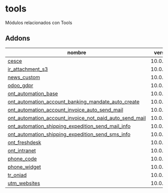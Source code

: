 tools
=========
Módulos relacionados con Tools


Addons
----------------
nombre | version
--- | ---
[cesce](cesce/) | 10.0.1.0.0
[ir_attachment_s3](ir_attachment_s3/) | 10.0.1.0.0
[news_custom](news_custom/) | 10.0.1.0.0
[odoo_gdpr](odoo_gdpr/) | 10.0.1.0.0
[ont_automation_base](ont_automation_base/) | 10.0.1.0.0
[ont_automation_account_banking_mandate_auto_create](ont_automation_account_banking_mandate_auto_create/) | 10.0.1.0.0
[ont_automation_account_invoice_auto_send_mail](ont_automation_account_invoice_auto_send_mail/) | 10.0.1.0.0
[ont_automation_account_invoice_not_paid_auto_send_mail](ont_automation_account_invoice_not_paid_auto_send_mail/) | 10.0.1.0.0
[ont_automation_shipping_expedition_send_mail_info](ont_automation_shipping_expedition_send_mail_info/) | 10.0.1.0.0
[ont_automation_shipping_expedition_send_sms_info](ont_automation_shipping_expedition_send_sms_info/) | 10.0.1.0.0
[ont_freshdesk](ont_freshdesk/) | 10.0.1.0.0
[ont_intranet](ont_intranet/) | 10.0.1.0.0
[phone_code](phone_code/) | 10.0.1.0.0
[phone_widget](phone_widget/) | 10.0.1.0.0
[tr_oniad](tr_oniad/) | 10.0.1.0.0
[utm_websites](utm_websites/) | 10.0.1.0.0
